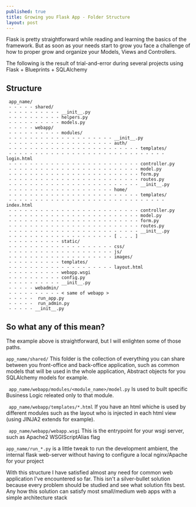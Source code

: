 ```yaml
---
published: true
title: Growing you Flask App - Folder Structure
layout: post
---
```

Flask is pretty straightforward while reading and learning the basics of the framework. But as soon as your needs start to grow you face a challenge of how to proper grow and organize your Models, Views and Controllers.

The following is the result of trial-and-error during several projects using Flask + Blueprints + SQLAlchemy

## Structure

     app_name/
     - - - - - shared/
     - - - - - - - - - - __init__.py
     - - - - - - - - - - helpers.py
     - - - - - - - - - - models.py
     - - - - - webapp/
     - - - - - - - - - - modules/
     - - - - - - - - - - - - - - - - - - - - __init__.py
     - - - - - - - - - - - - - - - - - - - - auth/
     - - - - - - - - - - - - - - - - - - - - - - - - - templates/
     - - - - - - - - - - - - - - - - - - - - - - - - - - - - - - login.html
     - - - - - - - - - - - - - - - - - - - - - - - - - controller.py
     - - - - - - - - - - - - - - - - - - - - - - - - - model.py
     - - - - - - - - - - - - - - - - - - - - - - - - - form.py
     - - - - - - - - - - - - - - - - - - - - - - - - - routes.py
     - - - - - - - - - - - - - - - - - - - - - - - - - __init__.py
     - - - - - - - - - - - - - - - - - - - - home/
     - - - - - - - - - - - - - - - - - - - - - - - - - templates/
     - - - - - - - - - - - - - - - - - - - - - - - - - - - - - - index.html
     - - - - - - - - - - - - - - - - - - - - - - - - - controller.py
     - - - - - - - - - - - - - - - - - - - - - - - - - model.py
     - - - - - - - - - - - - - - - - - - - - - - - - - form.py
     - - - - - - - - - - - - - - - - - - - - - - - - - routes.py
     - - - - - - - - - - - - - - - - - - - - - - - - - __init__.py
     - - - - - - - - - - - - - - - - - - - - [ . . . ]
     - - - - - - - - - - static/
     - - - - - - - - - - - - - - - - - - - - css/
     - - - - - - - - - - - - - - - - - - - - js/
     - - - - - - - - - - - - - - - - - - - - images/
     - - - - - - - - - - templates/
     - - - - - - - - - - - - - - - - - - - - layout.html
     - - - - - - - - - - webapp.wsgi
     - - - - - - - - - - config.py
     - - - - - - - - - - __init__.py
     - - - - - webadmin/
     - - - - - - - - - - < same of webapp >
     - - - - -  run_app.py
     - - - - -  run_admin.py
     - - - - - __init__.py
 

## So what any of this mean?

The example above is straightforward, but I will enlighten some of those paths.

`app_name/shared/` This folder is the collection of everything you can share between you front-office and back-office application, such as common models that will be used in the whole application, Abstract objects for you SQLAlchemy models for example.

` app_name/webapp/modules/<module_name>/model.py` Is used to built specific Business Logic releated only to that module.

` app_name/webapp/templates/*.html` If you have an html whiche is used by different modules such as the layout who is injected in each html view (using JINJA2 extends for example).

` app_name/webapp/webapp.wsgi` This is the entrypoint for your wsgi server, such as Apache2 WSGIScriptAlias flag

`app_name/run_*.py` is a little tweak to run the development ambient, the internal flask web-server without having to configure a local nginx/Apache for your project


With this structure I have satisfied almost any need for common web application I've encountered so far. 
This isn't a silver-bullet solution because every problem should be studied and see what solution fits best. 
Any how this solution can satisfy most small/medium web apps with a simple  architecture stack
 